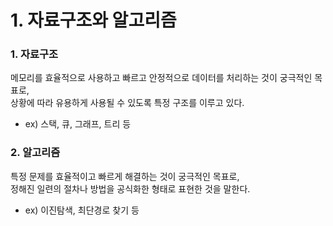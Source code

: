 # 1. 자료구조와 알고리즘

### 1. 자료구조

메모리를 효율적으로 사용하고 빠르고 안정적으로 데이터를 처리하는 것이 궁극적인 목표로,  
상황에 따라 유용하게 사용될 수 있도록 특정 구조를 이루고 있다.

- ex) 스택, 큐, 그래프, 트리 등

### 2. 알고리즘

특정 문제를 효율적이고 빠르게 해결하는 것이 궁극적인 목표로,  
정해진 일련의 절차나 방법을 공식화한 형태로 표현한 것을 말한다.

- ex) 이진탐색, 최단경로 찾기 등
